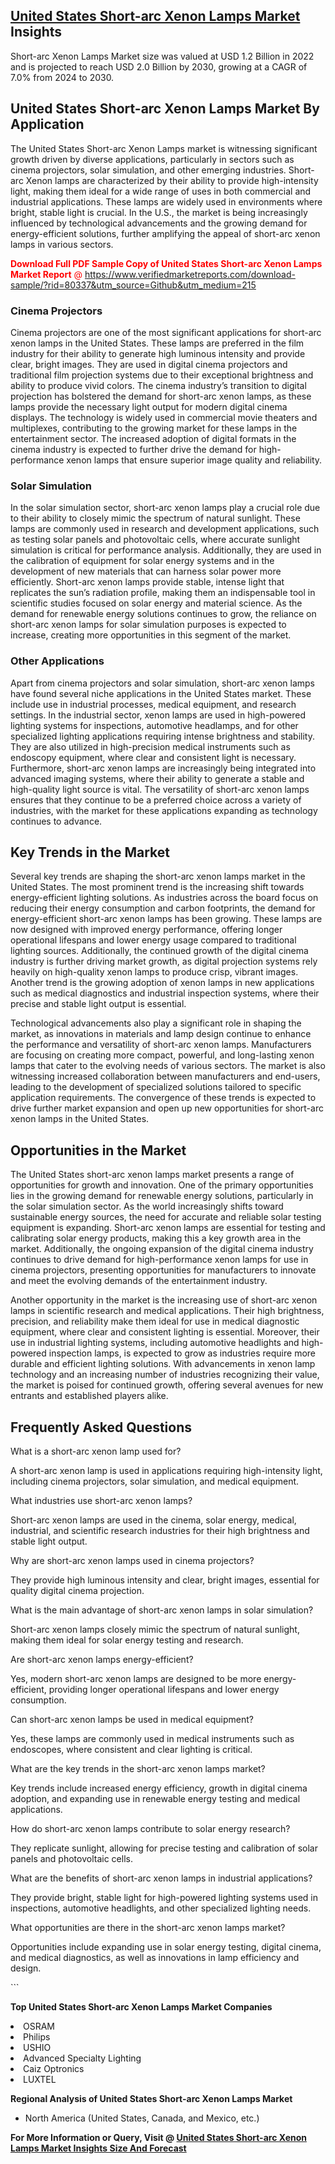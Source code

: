 <h2><a href="https://www.verifiedmarketreports.com/download-sample/?rid=80337&amp;utm_source=Github&amp;utm_medium=215" target="_blank">United States Short-arc Xenon Lamps Market</a> Insights</h2><p>Short-arc Xenon Lamps Market size was valued at USD 1.2 Billion in 2022 and is projected to reach USD 2.0 Billion by 2030, growing at a CAGR of 7.0% from 2024 to 2030.</p><p> <h2>United States Short-arc Xenon Lamps Market By Application</h2> <p>The United States Short-arc Xenon Lamps market is witnessing significant growth driven by diverse applications, particularly in sectors such as cinema projectors, solar simulation, and other emerging industries. Short-arc Xenon lamps are characterized by their ability to provide high-intensity light, making them ideal for a wide range of uses in both commercial and industrial applications. These lamps are widely used in environments where bright, stable light is crucial. In the U.S., the market is being increasingly influenced by technological advancements and the growing demand for energy-efficient solutions, further amplifying the appeal of short-arc xenon lamps in various sectors. <p><span class=""><span style="color: #ff0000;"><strong>Download Full PDF Sample Copy of United States Short-arc Xenon Lamps Market Report</strong> @ </span><a href="https://www.verifiedmarketreports.com/download-sample/?rid=80337&amp;utm_source=Github&amp;utm_medium=215" target="_blank">https://www.verifiedmarketreports.com/download-sample/?rid=80337&amp;utm_source=Github&amp;utm_medium=215</a></span></p></p> <h3>Cinema Projectors</h3> <p>Cinema projectors are one of the most significant applications for short-arc xenon lamps in the United States. These lamps are preferred in the film industry for their ability to generate high luminous intensity and provide clear, bright images. They are used in digital cinema projectors and traditional film projection systems due to their exceptional brightness and ability to produce vivid colors. The cinema industry’s transition to digital projection has bolstered the demand for short-arc xenon lamps, as these lamps provide the necessary light output for modern digital cinema displays. The technology is widely used in commercial movie theaters and multiplexes, contributing to the growing market for these lamps in the entertainment sector. The increased adoption of digital formats in the cinema industry is expected to further drive the demand for high-performance xenon lamps that ensure superior image quality and reliability.</p> <h3>Solar Simulation</h3> <p>In the solar simulation sector, short-arc xenon lamps play a crucial role due to their ability to closely mimic the spectrum of natural sunlight. These lamps are commonly used in research and development applications, such as testing solar panels and photovoltaic cells, where accurate sunlight simulation is critical for performance analysis. Additionally, they are used in the calibration of equipment for solar energy systems and in the development of new materials that can harness solar power more efficiently. Short-arc xenon lamps provide stable, intense light that replicates the sun’s radiation profile, making them an indispensable tool in scientific studies focused on solar energy and material science. As the demand for renewable energy solutions continues to grow, the reliance on short-arc xenon lamps for solar simulation purposes is expected to increase, creating more opportunities in this segment of the market.</p> <h3>Other Applications</h3> <p>Apart from cinema projectors and solar simulation, short-arc xenon lamps have found several niche applications in the United States market. These include use in industrial processes, medical equipment, and research settings. In the industrial sector, xenon lamps are used in high-powered lighting systems for inspections, automotive headlamps, and for other specialized lighting applications requiring intense brightness and stability. They are also utilized in high-precision medical instruments such as endoscopy equipment, where clear and consistent light is necessary. Furthermore, short-arc xenon lamps are increasingly being integrated into advanced imaging systems, where their ability to generate a stable and high-quality light source is vital. The versatility of short-arc xenon lamps ensures that they continue to be a preferred choice across a variety of industries, with the market for these applications expanding as technology continues to advance.</p> <h2>Key Trends in the Market</h2> <p>Several key trends are shaping the short-arc xenon lamps market in the United States. The most prominent trend is the increasing shift towards energy-efficient lighting solutions. As industries across the board focus on reducing their energy consumption and carbon footprints, the demand for energy-efficient short-arc xenon lamps has been growing. These lamps are now designed with improved energy performance, offering longer operational lifespans and lower energy usage compared to traditional lighting sources. Additionally, the continued growth of the digital cinema industry is further driving market growth, as digital projection systems rely heavily on high-quality xenon lamps to produce crisp, vibrant images. Another trend is the growing adoption of xenon lamps in new applications such as medical diagnostics and industrial inspection systems, where their precise and stable light output is essential.</p> <p>Technological advancements also play a significant role in shaping the market, as innovations in materials and lamp design continue to enhance the performance and versatility of short-arc xenon lamps. Manufacturers are focusing on creating more compact, powerful, and long-lasting xenon lamps that cater to the evolving needs of various sectors. The market is also witnessing increased collaboration between manufacturers and end-users, leading to the development of specialized solutions tailored to specific application requirements. The convergence of these trends is expected to drive further market expansion and open up new opportunities for short-arc xenon lamps in the United States.</p> <h2>Opportunities in the Market</h2> <p>The United States short-arc xenon lamps market presents a range of opportunities for growth and innovation. One of the primary opportunities lies in the growing demand for renewable energy solutions, particularly in the solar simulation sector. As the world increasingly shifts toward sustainable energy sources, the need for accurate and reliable solar testing equipment is expanding. Short-arc xenon lamps are essential for testing and calibrating solar energy products, making this a key growth area in the market. Additionally, the ongoing expansion of the digital cinema industry continues to drive demand for high-performance xenon lamps for use in cinema projectors, presenting opportunities for manufacturers to innovate and meet the evolving demands of the entertainment industry.</p> <p>Another opportunity in the market is the increasing use of short-arc xenon lamps in scientific research and medical applications. Their high brightness, precision, and reliability make them ideal for use in medical diagnostic equipment, where clear and consistent lighting is essential. Moreover, their use in industrial lighting systems, including automotive headlights and high-powered inspection lamps, is expected to grow as industries require more durable and efficient lighting solutions. With advancements in xenon lamp technology and an increasing number of industries recognizing their value, the market is poised for continued growth, offering several avenues for new entrants and established players alike.</p> <h2>Frequently Asked Questions</h2> <p>What is a short-arc xenon lamp used for?</p> <p>A short-arc xenon lamp is used in applications requiring high-intensity light, including cinema projectors, solar simulation, and medical equipment.</p> <p>What industries use short-arc xenon lamps?</p> <p>Short-arc xenon lamps are used in the cinema, solar energy, medical, industrial, and scientific research industries for their high brightness and stable light output.</p> <p>Why are short-arc xenon lamps used in cinema projectors?</p> <p>They provide high luminous intensity and clear, bright images, essential for quality digital cinema projection.</p> <p>What is the main advantage of short-arc xenon lamps in solar simulation?</p> <p>Short-arc xenon lamps closely mimic the spectrum of natural sunlight, making them ideal for solar energy testing and research.</p> <p>Are short-arc xenon lamps energy-efficient?</p> <p>Yes, modern short-arc xenon lamps are designed to be more energy-efficient, providing longer operational lifespans and lower energy consumption.</p> <p>Can short-arc xenon lamps be used in medical equipment?</p> <p>Yes, these lamps are commonly used in medical instruments such as endoscopes, where consistent and clear lighting is critical.</p> <p>What are the key trends in the short-arc xenon lamps market?</p> <p>Key trends include increased energy efficiency, growth in digital cinema adoption, and expanding use in renewable energy testing and medical applications.</p> <p>How do short-arc xenon lamps contribute to solar energy research?</p> <p>They replicate sunlight, allowing for precise testing and calibration of solar panels and photovoltaic cells.</p> <p>What are the benefits of short-arc xenon lamps in industrial applications?</p> <p>They provide bright, stable light for high-powered lighting systems used in inspections, automotive headlights, and other specialized lighting needs.</p> <p>What opportunities are there in the short-arc xenon lamps market?</p> <p>Opportunities include expanding use in solar energy testing, digital cinema, and medical diagnostics, as well as innovations in lamp efficiency and design.</p> ```</p><p><strong>Top United States Short-arc Xenon Lamps Market Companies</strong></p><div data-test-id=""><p><li>OSRAM</li><li> Philips</li><li> USHIO</li><li> Advanced Specialty Lighting</li><li> Caiz Optronics</li><li> LUXTEL</li></p><div><strong>Regional Analysis of&nbsp;United States Short-arc Xenon Lamps Market</strong></div><ul><li dir="ltr"><p dir="ltr">North America&nbsp;(United States, Canada, and Mexico, etc.)</p></li></ul><p><strong>For More Information or Query, Visit @&nbsp;</strong><strong><a href="https://www.verifiedmarketreports.com/product/global-short-arc-xenon-lamps-market-growth-2019-2024/?utm_source=Github&amp;utm_medium=215" target="_blank">United States Short-arc Xenon Lamps Market Insights Size And Forecast</a></strong></p></div>
